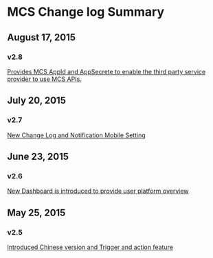 # MCS Change log Summary

## August 17, 2015
### v2.8
[Provides MCS AppId and AppSecrete to enable the third party service provider to use MCS APIs.](./2.8)

## July 20, 2015
### v2.7
[New Change Log and Notification Mobile Setting](./2.7)

## June 23, 2015
### v2.6
[New Dashboard is introduced to provide user platform overview](./2.6)

## May 25, 2015
### v2.5
[Introduced Chinese version and Trigger and action feature](./2.5)

